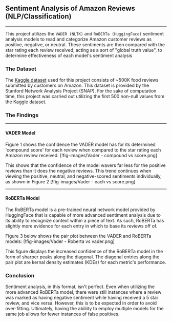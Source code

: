 ## Sentiment Analysis of Amazon Reviews (NLP/Classification)

---

This project utilizes the ```VADER (NLTK)``` and ```RoBERTa (HuggingFace)``` sentiment analysis models to read and categorize Amazon customer reviews as positive, negative, or neutral. These sentiments are then compared with the star rating each review received, acting as a sort of "global truth value", to determine effectiveness of each model's sentiment analysis

### The Dataset

The [Kaggle dataset](https://www.kaggle.com/datasets/snap/amazon-fine-food-reviews) used for this project consists of ~500K food reviews submitted by customers on Amazon. This dataset is provided by the Stanford Network Analysis Project (SNAP). For the sake of computation time, this project was carried out utilizing the first 500 non-null values from the Kaggle dataset.

### The Findings

---

#### VADER Model
Figure 1 shows the confidence the VADER model has for its determined 'compound score' for each review when compared to the star rating each Amazon review received. 
[!fig-images/Vader - compound vs score.png]

This shows that the confidence of the model wavers far less for the positive reviews than it does the negative reviews. This trend continues when viewing the positive, neutral, and negative-scored sentiments individually, as shown in Figure 2
[!fig-images/Vader - each vs score.png]

---

#### RoBERTa Model

The RoBERTa model is a pre-trained neural network model provided by HuggingFace that is capable of more advanced sentiment analysis due to its ability to recognize context within a piece of text. As such, RoBERTa has slightly more evidence for each entry in which to base its reviews off of.

Figure 3 below shows the pair plot between the VADER and RoBERTa models:
[!fig-images/Vader - Roberta vs vader.png]

This figure displays the increased confidence of the RoBERTa model in the form of sharper peaks along the diagonal. The diagonal entries along the pair plot are kernal density estimates (KDEs) for each metric's performance.

### Conclusion

Sentiment analysis, in this format, isn't perfect. Even when utilizing the more advanced RoBERTa model, there were still instances where a review was marked as having negative sentiment while having received a 5 star review, and vice versa. However, this is to be expected in order to avoid over-fitting. Ultimately, having the abiliity to employ multiple models for the same job allows for fewer instances of false positives.